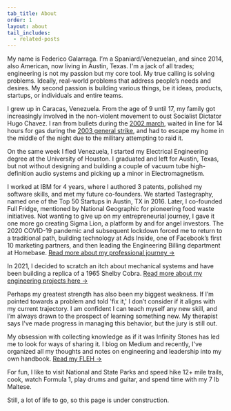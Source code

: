```yaml
---
tab_title: About
order: 1
layout: about
tail_includes:
  - related-posts
---
```


My name is Federico Galarraga. I’m a Spaniard/Venezuelan, and since 2014, also American, now living in Austin, Texas. I'm a jack of all trades; engineering is not my passion but my core tool. My true calling is solving problems. Ideally, real-world problems that address people’s needs and desires. My second passion is building various things, be it ideas, products, startups, or individuals and entire teams.

I grew up in Caracas, Venezuela. From the age of 9 until 17, my family got increasingly involved in the non-violent movement to oust Socialist Dictator Hugo Chavez. I ran from bullets during the [2002 march](https://en.wikipedia.org/wiki/2002_Venezuelan_coup_attempt), waited in line for 14 hours for gas during the [2003 general strike](https://en.wikipedia.org/wiki/Venezuelan_general_strike_of_2002%E2%80%932003), and had to escape my home in the middle of the night due to the military attempting to raid it.

On the same week I fled Venezuela, I started my Electrical Engineering degree at the University of Houston. I graduated and left for Austin, Texas, but not without designing and building a couple of vacuum tube high-definition audio systems and picking up a minor in Electromagnetism.

I worked at IBM for 4 years, where I authored 3 patents, polished my software skills, and met my future co-founders. We started Tastegraphy, named one of the Top 50 Startups in Austin, TX in 2016. Later, I co-founded Full Fridge, mentioned by National Geographic for pioneering food waste initiatives. Not wanting to give up on my entrepreneurial journey, I gave it one more go creating Sigma Lion, a platform by and for angel investors. The 2020 COVID-19 pandemic and subsequent lockdown forced me to return to a traditional path, building technology at Ads Inside, one of Facebook’s first 10 marketing partners, and then leading the Engineering Billing department at Homebase. [Read more about my professional journey ->]()

In 2021, I decided to scratch an itch about mechanical systems and have been building a replica of a 1965 Shelby Cobra. [Read more about my engineering projects here ->]()

Perhaps my greatest strength has also been my biggest weakness. If I’m pointed towards a problem and told 'fix it,' I don’t consider if it aligns with my current trajectory. I am confident I can teach myself any new skill, and I’m always drawn to the prospect of learning something new. My therapist says I've made progress in managing this behavior, but the jury is still out.

My obsession with collecting knowledge as if it was Infinity Stones has led me to look for ways of sharing it. I blog on Medium and recently, I've organized all my thoughts and notes on engineering and leadership into my own handbook. [Read my FLEH ->]()

For fun, I like to visit National and State Parks and speed hike 12+ mile trails, cook, watch Formula 1, play drums and guitar, and spend time with my 7 lb Maltese.

Still, a lot of life to go, so this page is under construction.